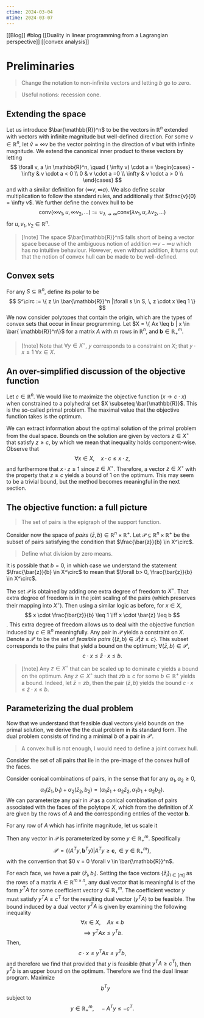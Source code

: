 ```yaml
---
ctime: 2024-03-04
mtime: 2024-03-07
---
```

[[Blog]] #blog
[[Duality in linear programming from a Lagrangian perspective]]
[[convex analysis]]
# Preliminaries
> Change the notation to non-infinite vectors and letting $b$ go to zero.

> Useful notions: recession cone.
## Extending the space
Let us introduce $\bar{\mathbb{R}}^n$ to be the vectors in $\mathbb{R}^n$ extended with vectors with infinite magnitude but well-defined direction. For some $v \in \mathbb{R}^n$, let $\bar{v} = \infty v$ be the vector pointing in the direction of $v$ but with infinite magnitude. We extend the canonical inner product to these vectors by letting
$$
\forall v, a \in  \mathbb{R}^n, \quad ( \infty v) \cdot a = \begin{cases}
-\infty &  v \cdot a < 0 \\
0 &  v \cdot a =0 \\
\infty  &  v \cdot a > 0 \\
\end{cases}
$$
and with a similar definition for $\langle \infty v, \infty a\rangle$. We also define scalar multiplication to follow the standard rules, and additionally that $\frac{v}{0} = \infty v$. We further define the convex hull to be
$$
\text{conv}(\infty v_{1}, u, \infty v_2, \dots) := \cup_{ \lambda \to \infty } \text{conv}(\lambda v_{1}, u, \lambda v_{2}, \dots)
$$
for $u,v_{1}, v_{2} \in \mathbb{R}^n$.
> [!note] The space $\bar{\mathbb{R}}^n$ falls short of being a vector space because of the ambiguous notion of addition $\infty v- \infty u$ which has no intuitive behaviour. However, even without addition, it turns out that the notion of convex hull can be made to be well-defined.
## Convex sets
For any $S \subseteq \mathbb{R}^n$, define its polar to be
$$
S^\circ := \{ z \in \bar{\mathbb{R}}^n |\forall s \in S, \, z \cdot x \leq 1  \}
$$
We now consider polytopes that contain the origin, which are the types of convex sets that occur in linear programming. Let $X = \{ Ax \leq b | x \in \bar{ \mathbb{R}}^n\}$ for a matrix $A$ with $m$ rows in $\mathbb{R}^n$, and $\boldsymbol{b} \in \mathbb{R}_{+}^m$.
> [!note] Note that $\forall y \in X^\circ$, $y$ corresponds to a constraint on $X$; that $y \cdot x \leq 1$ $\forall x \in X$.

## An over-simplified discussion of the objective function
Let $c \in \mathbb{R}^n$. We would like to maximize the objective function $(x \to c \cdot x)$ when constrained to a polyhedral set $X \subseteq \bar{\mathbb{R}}$. This is the so-called primal problem. The maximal value that the objective function takes is the optimum.

We can extract information about the optimal solution of the primal problem from the dual space. Bounds on the solution are given by vectors $z \in X^\circ$ that satisfy $z \geq c$, by which we mean that inequality holds component-wise. Observe that
$$
\forall x \in X, \quad  x\cdot c \leq x\cdot z,
$$
and furthermore that $x \cdot z \leq 1$ since $z \in X^\circ$.
Therefore, a vector $z \in X^\circ$ with the property that $z \geq c$ yields a bound of $1$ on the optimum. This may seem to be a trivial bound, but the method becomes meaningful in the next section.
## The objective function: a full picture
> The set of pairs is the epigraph of the support function.

Consider now the space of *pairs* $(\bar{z}, b) \in  \mathbb{R}^n \times \mathbb{R}^{+}$. Let $\mathcal{P} \subseteq \mathbb{R}^n \times \mathbb{R}^{+}$ be the subset of pairs satisfying the condition that $\frac{\bar{z}}{b} \in X^\circ$.
> Define what division by zero means.

It is possible that $b = 0$, in which case we understand the statement $\frac{\bar{z}}{b} \in X^\circ$ to mean that $\forall b> 0, \frac{\bar{z}}{b} \in X^\circ$.

The set $\mathcal{P}$ is obtained by adding one extra degree of freedom to $X^\circ$. That extra degree of freedom is in the joint scaling of the pairs (which preserves their mapping into $X^\circ$). Then using a similar logic as before, for $x \in X$, 
$$
x \cdot \frac{\bar{z}}{b} \leq 1 \iff x \cdot \bar{z} \leq b
$$.
This extra degree of freedom allows us to deal with the objective function induced by $c \in \mathbb{R}^n$ meaningfully. Any pair in $\mathcal{P}$ yields a constraint on $X$. Denote a $\mathcal{P}'$ to be the set of *feasible pairs* $\{  (\bar{z}, b) \in \mathcal{P}| \bar{z} \geq c\}$. This subset corresponds to the pairs that yield a bound on the optimum; $\forall (\bar{z}, b) \in \mathcal{P}',$
$$
c \cdot x \leq \bar{z} \cdot x \leq b.
$$
> [!note] Any $z \in X^\circ$ that can be scaled up to dominate $c$ yields a bound on the optimum.
>  Any $z \in X^{\circ}$ such that $z b \geq c$ for some $b \in \mathbb{R}^{+}$ yields a bound. Indeed, let $\bar{z} = z b$, then the pair $(\bar{z}, b)$ yields the bound $c \cdot x \leq \bar{z} \cdot x \leq b$.
## Parameterizing the dual problem
Now that we understand that feasible dual vectors yield bounds on the primal solution, we derive the the dual problem in its standard form. The dual problem consists of finding a minimal $b$ of a pair in $\mathcal{P}'$.

> A convex hull is not enough, I would need to define a joint convex hull.

Consider the set of all pairs that lie in the pre-image of the convex hull of the faces.

Consider conical combinations of pairs, in the sense that for any $\alpha_1, \alpha_{2} \geq 0$,
$$
\alpha_{1}(\bar{z}_1, b_1) + \alpha_{2}(\bar{z}_2, b_{2}) = (\alpha_{1} \bar{z}_1 + \alpha_{2} \bar{z}_2, \alpha_{1}b_{1}+\alpha_{2}b_{2}).
$$
We can parameterize any pair in $\mathcal{P}$ as a conical combination of pairs associated with the faces of the polytope $X$, which from the definition of $X$ are given by the rows of $A$ and the corresponding entries of the vector $\boldsymbol{b}$.

For any row of $A$ which has infinite magnitude, let us scale it 

Then any vector in $\mathcal{P}$ is parameterized by some $y \in \mathbb{R}_+^m$. Specifically
 $$
\mathcal{P}' = \{(A^T y, \boldsymbol{b}^T y) |  A^T y \geq \boldsymbol{c},\in y \in  \mathbb{R}_+^m\},
 $$
 with the convention that $0 v = 0 \forall v \in \bar{\mathbb{R}}^n$.

For each face, we have a pair $(\bar{z}_i, b_i)$. Setting the face vectors $\{ \bar{z}_i \}_{i \in [m]}$ as the rows of a matrix $A \in \mathbb{R}^{m \times n}$, any dual vector that is meaningful is of the form $y^T A$ for some coefficient vector $y \in \mathbb{R}^m_+$. The coefficient vector $y$ must satisfy $y^TA \geq c^T$ for the resulting dual vector $(y^T A)$ to be feasible. The bound induced by a dual vector $y^TA$ is given by examining the following inequality
$$
\forall x \in  X, \quad  Ax \leq b
$$
$$
\implies y^T A x \leq y^T b.
$$
Then,
$$
c \cdot x \leq y^T A x \leq y^T b,
$$
and therefore we find that provided that $y$ is feasible (that $y^T A \geq c^T$), then $y^T b$ is an upper bound on the optimum. Therefore we find the dual linear program.
Maximize
$$
 \quad b^T y
$$
subject to
$$
y \in \mathbb{R}^m_+, \quad  -A^T y \leq -c^T.
$$